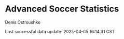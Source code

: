 # Advanced Soccer Statistics
Denis Ostroushko

<!-- gfm -->

Last successful data update: 2025-04-05 16:14:31 CST
